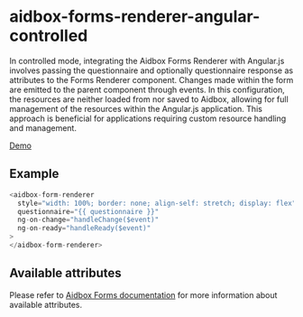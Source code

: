 # aidbox-forms-renderer-angular-controlled

In controlled mode, integrating the Aidbox Forms Renderer with Angular.js
involves passing the questionnaire and optionally questionnaire response as attributes to the Forms
Renderer component. Changes made within the form are emitted to the parent
component through events. In this configuration, the resources are neither
loaded from nor saved to Aidbox, allowing for full management of the 
resources within the Angular.js application. This approach is 
beneficial for applications requiring custom resource handling and
management.

[Demo](https://aidbox.github.io/examples/aidbox-forms-renderer-angular-controlled/)

## Example

```js
<aidbox-form-renderer
  style="width: 100%; border: none; align-self: stretch; display: flex"
  questionnaire="{{ questionnaire }}"
  ng-on-change="handleChange($event)"
  ng-on-ready="handleReady($event)"
>
</aidbox-form-renderer>
```

## Available attributes
Please refer to [Aidbox Forms documentation](https://docs.aidbox.app/modules/aidbox-forms/aidbox-ui-builder-alpha/embedding-renderer) for more information about available attributes.
